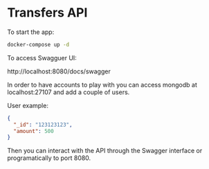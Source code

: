 # Transfers API


To start the app:
```bash
docker-compose up -d
```

To access Swagguer UI:

http://localhost:8080/docs/swagger

In order to have accounts to play with you can access mongodb at localhost:27107 and add a couple of users.

User example:
```json
{
  "_id": "123123123",
  "amount": 500
}
``` 

Then you can interact with the API through the Swagger interface or programatically to port 8080.